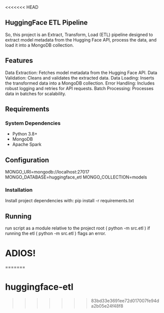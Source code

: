 <<<<<<< HEAD
## HuggingFace ETL Pipeline
So, this project is an Extract, Transform, Load (ETL) pipeline designed to extract model metadata from the Hugging Face API, process the data, and load it into a MongoDB collection.

## Features
Data Extraction: Fetches model metadata from the Hugging Face API.
Data Validation: Cleans and validates the extracted data.
Data Loading: Inserts the transformed data into a MongoDB collection.
Error Handling: Includes robust logging and retries for API requests.
Batch Processing: Processes data in batches for scalability.

## Requirements
### System Dependencies
- Python 3.8+
- MongoDB
- Apache Spark

## Configuration
MONGO_URI=mongodb://localhost:27017
MONGO_DATABASE=huggingface_etl
MONGO_COLLECTION=models


### Installation
Install project dependencies with:
pip install -r requirements.txt

## Running
run script as a module relative to the project root ( python -m src.etl )
if running the etl ( python -m src.etl ) flags an error.





# ADIOS!
=======
# huggingface-etl
>>>>>>> 83bd33e3691ee72d017007fe94da2b05e24f48f8
